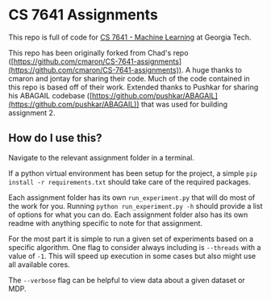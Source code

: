 # CS 7641 Assignments

This repo is full of code for [CS 7641 - Machine Learning](https://www.omscs.gatech.edu/cs-7641-machine-learning) at Georgia Tech. 

This repo has been originally forked from Chad's repo ([https://github.com/cmaron/CS-7641-assignments](https://github.com/cmaron/CS-7641-assignments)).
A huge thanks to cmaron and jontay for sharing their code. Much of the code contained in this repo is based off of their work.
Extended thanks to Pushkar for sharing his ABAGAIL codebase ([https://github.com/pushkar/ABAGAIL](https://github.com/pushkar/ABAGAIL)) that was used for building assignment 2.

## How do I use this?

Navigate to the relevant assignment folder in a terminal.

If a python virtual environment has been setup for the project, a simple `pip install -r requirements.txt` should take care of the required packages.

Each assignment folder has its own `run_experiment.py` that will do most of the work for you.
Running `python run_experiment.py -h` should provide a list of options for what you can do.
Each assignment folder also has its own readme with anything specific to note for that assignment.

For the most part it is simple to run a given set of experiments based on a specific algorithm. One flag to consider always including is `--threads` with a value of `-1`. This will speed up execution in some cases but also might use all available cores.

The `--verbose` flag can be helpful to view data about a given dataset or MDP.
